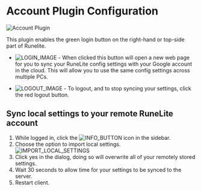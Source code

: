 # Account Plugin Configuration

![Account Plugin](https://i.imgur.com/HUqNxBi.png)

This plugin enables the green login button on the right-hand or top-side part of Runelite. 

- ![LOGIN_IMAGE](https://i.imgur.com/pVeVdBU.png) - When clicked this button will open a new web page for you to sync your RuneLite config settings with your Google account in the cloud. This will allow you to use the same config settings across multiple PCs.


- ![LOGOUT_IMAGE](https://i.imgur.com/LwwsBJs.png) - To logout, and to stop syncing your settings, click the red logout button. 

## Sync local settings to your remote RuneLite account
1. While logged in, click the ![INFO_BUTTON](https://i.imgur.com/UzCmcUM.png) icon in the sidebar.
2. Choose the option to import local settings. ![IMPORT_LOCAL_SETTINGS](https://i.imgur.com/euNE2v6.png)
3. Click yes in the dialog, doing so will overwrite all of your remotely stored settings.
4. Wait 30 seconds to allow time for your settings to be synced to the server.
5. Restart client.
